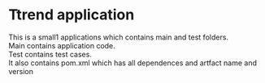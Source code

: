 # Ttrend application

This is a small1 applications which contains main and test folders.  
Main contains application code.  
Test contains test cases.  
It also contains pom.xml which has all dependences and artfact name and version

